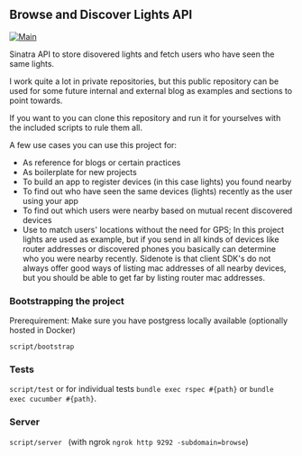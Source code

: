 ## Browse and Discover Lights API
[![Main](https://github.com/jasperste/ruby-discover-lights/workflows/CI/badge.svg)](https://github.com/jasperste/ruby-discover-lights/actions)


Sinatra API to store disovered lights and fetch users who have seen the same lights.

I work quite a lot in private repositories, but this public repository can be used for some future internal and external blog as examples and sections to point towards.

If you want to you can clone this repository and run it for yourselves with the included scripts to rule them all.

A few use cases you can use this project for:
- As reference for blogs or certain practices
- As boilerplate for new projects
- To build an app to register devices (in this case lights) you found nearby
- To find out who have seen the same devices (lights) recently as the user using your app
- To find out which users were nearby based on mutual recent discovered devices
- Use to match users' locations without the need for GPS; In this project lights are used as example, but if you send in all kinds of devices like router addresses or discovered phones you basically can determine who you were nearby recently. Sidenote is that client SDK's do not always offer good ways of listing mac addresses of all nearby devices, but you should be able to get far by listing router mac addresses.

### Bootstrapping the project
Prerequirement: Make sure you have postgress locally available (optionally hosted in Docker)

`script/bootstrap`

### Tests
`script/test` or for individual tests `bundle exec rspec #{path}` or `bundle exec cucumber #{path}`.

### Server
`script/server `          (with ngrok `ngrok http 9292 -subdomain=browse`)
